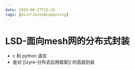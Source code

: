 ```yaml
---
date: 2020-08-27T15:23
tags: [DistributedComputing]
---
```


# LSD-面向mesh网的分布式封装

- c 和 python 语言
- 是对 [[zyre-分布式应用框架]] 的高层封装